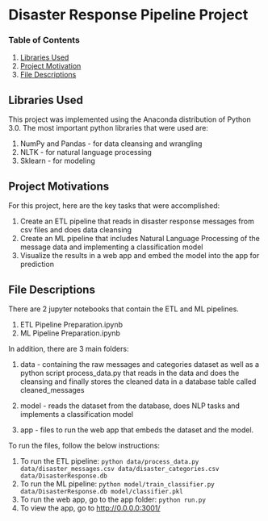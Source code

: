 # Disaster Response Pipeline Project


### Table of Contents

1. [Libraries Used](#libraries)
2. [Project Motivation](#motivation)
3. [File Descriptions](#files)

## Libraries Used <a name="libraries"></a>

This project was implemented using the Anaconda distribution of Python 3.0. The most important python libraries that were used are:

1. NumPy and Pandas - for data cleansing and wrangling
2. NLTK - for natural language processing
3. Sklearn - for modeling

## Project Motivations<a name="motivation"></a>

For this project, here are the key tasks that were accomplished:

1. Create an ETL pipeline that reads in disaster response messages from csv files and does data cleansing
2. Create an ML pipeline that includes Natural Language Processing of the message data and implementing a classification model
3. Visualize the results in a web app and embed the model into the app for prediction


## File Descriptions <a name="files"></a>

There are 2 jupyter notebooks that contain the ETL and ML pipelines.

1. ETL Pipeline Preparation.ipynb
2. ML Pipeline Preparation.ipynb

In addition, there are 3 main folders:

1. data - containing the raw messages and categories dataset as well as a python script process_data.py that reads in the data and does the cleansing and finally stores the cleaned data in a database table called cleaned_messages

2. model - reads the dataset from the database, does NLP tasks and implements a classification model

3. app - files to run the web app that embeds the dataset and the model.

To run the files, follow the below instructions:

1. To run the ETL pipeline:
        `python data/process_data.py data/disaster_messages.csv data/disaster_categories.csv data/DisasterResponse.db`
2. To run the ML pipeline:
        `python model/train_classifier.py data/DisasterResponse.db model/classifier.pkl`
3. To run the web app, go to the app folder:
    `python run.py`
4. To view the app, go to http://0.0.0.0:3001/ 


